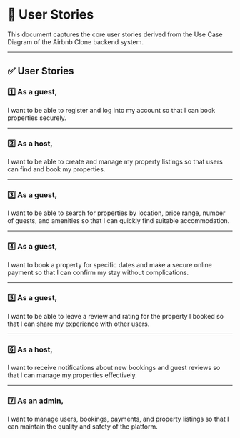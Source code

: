 # 📖 User Stories

This document captures the core user stories derived from the Use Case Diagram of the Airbnb Clone backend system.

---

## ✅ User Stories

### 1️⃣ As a guest,
I want to be able to register and log into my account so that I can book properties securely.

---

### 2️⃣ As a host,
I want to be able to create and manage my property listings so that users can find and book my properties.

---

### 3️⃣ As a guest,
I want to be able to search for properties by location, price range, number of guests, and amenities so that I can quickly find suitable accommodation.

---

### 4️⃣ As a guest,
I want to book a property for specific dates and make a secure online payment so that I can confirm my stay without complications.

---

### 5️⃣ As a guest,
I want to be able to leave a review and rating for the property I booked so that I can share my experience with other users.

---

### 6️⃣ As a host,
I want to receive notifications about new bookings and guest reviews so that I can manage my properties effectively.

---

### 7️⃣ As an admin,
I want to manage users, bookings, payments, and property listings so that I can maintain the quality and safety of the platform.

